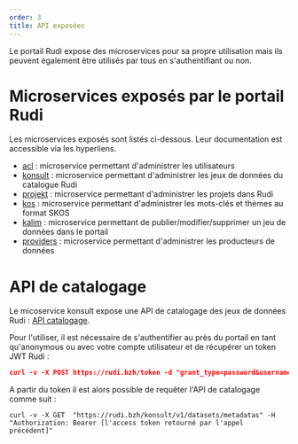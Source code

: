 ```yaml
---
order: 3
title: API exposées
---
```


Le portail Rudi expose des microservices pour sa propre utilisation mais ils peuvent également être utilisés par tous en s'authentifiant ou non.

# Microservices exposés par le portail Rudi

Les microservices exposés sont listés ci-dessous. Leur documentation est accessible via les hyperliens.

* [acl](https://rudi.bzh/acl/swagger-ui/index.html?configUrl=/acl/v3/api-docs/swagger-config) : microservice permettant d'administrer les utilisateurs
* [konsult](https://rudi.bzh/konsult/swagger-ui/index.html?configUrl=%2Fkonsult%2Fv3%2Fapi-docs%2Fswagger-config&urls.primaryName=konsult) : microservice permettant d'administrer les jeux de données du catalogue Rudi
* [projekt](https://rudi.bzh/projekt/swagger-ui/index.html?configUrl=%2Fprojekt%2Fv3%2Fapi-docs%2Fswagger-config&urls.primaryName=projekt) : microservice permettant d'administrer les projets dans Rudi
* [kos](https://rudi.bzh/kos/swagger-ui/index.html?configUrl=%2Fkos%2Fv3%2Fapi-docs%2Fswagger-config&urls.primaryName=kos) : microservice permettant d'administrer les mots-clés et thèmes au format SKOS
* [kalim](https://rudi.bzh/kalim/swagger-ui/index.html?configUrl=%2Fkalim%2Fv3%2Fapi-docs%2Fswagger-config&urls.primaryName=kalim) : microservice permettant de publier/modifier/supprimer un jeu de données dans le portail
* [providers](https://rudi.bzh/providers/swagger-ui/index.html?configUrl=%2Fproviders%2Fv3%2Fapi-docs%2Fswagger-config&urls.primaryName=providers) : microservice permettant d'administrer les producteurs de données

# API de catalogage
Le micoservice konsult expose une API de catalogage des jeux de données Rudi : [API catalogage](https://rudi.bzh/konsult/swagger-ui/index.html?configUrl=%2Fkonsult%2Fv3%2Fapi-docs%2Fswagger-config&urls.primaryName=konsult#/datasets/searchMetadatas).

Pour l'utiliser, il est nécessaire de s'authentifier au près du portail en tant qu'anonymous ou avec votre compte utilisateur et de récupérer un token JWT Rudi :

```json
curl -v -X POST https://rudi.bzh/token -d "grant_type=password&username=anonymous&password=anonymous" -H "Authorization: Basic TEgxT1o1T3JMZmRFcXlRdkozcEFvUzhieFFNYTpYYWdmOENRdEpzak1UV09pdnBueGxjbTczb0lh"
```

A partir du token il est alors possible de requêter l'API de catalogage comme suit :

```
curl -v -X GET  "https://rudi.bzh/konsult/v1/datasets/metadatas" -H "Authorization: Bearer [l'access token retourné par l'appel précédent]"
```  

